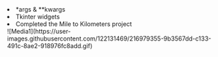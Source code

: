 <li>*args & **kwargs</li>
<li>Tkinter widgets</li>
<li>Completed the Mile to Kilometers project</li>![Media1](https://user-images.githubusercontent.com/122131469/216979355-9b3567dd-c133-491c-8ae2-918976fc8add.gif)
